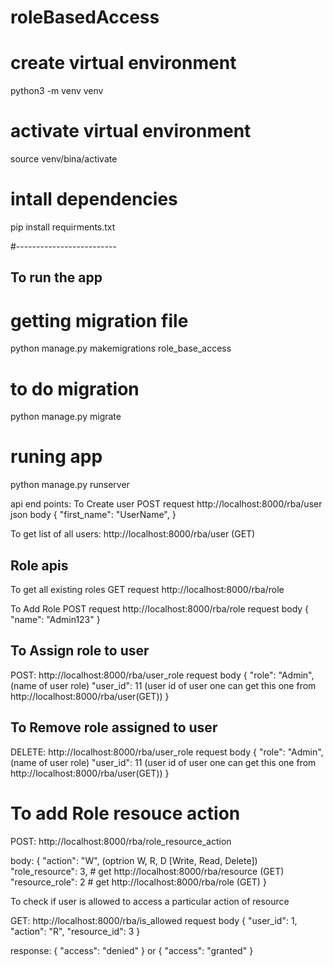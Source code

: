 # roleBasedAccess
# create virtual environment
python3 -m venv venv

# activate virtual environment
source venv/bina/activate

# intall dependencies

pip install requirments.txt

#-------------------------

To run the app
---
# getting migration file
python manage.py makemigrations role_base_access
# to do migration
python manage.py migrate
# runing app
python manage.py runserver

api end points:
To Create user
    POST request
    http://localhost:8000/rba/user
        json body
            {
                "first_name": "UserName",
            }

To get list of all users:
    http://localhost:8000/rba/user (GET)

Role apis
---
To get all existing roles
GET request http://localhost:8000/rba/role

To Add Role
POST request http://localhost:8000/rba/role
    request body
    {
        "name": "Admin123"
    }

To Assign role to user
---
POST: http://localhost:8000/rba/user_role
request body
    {
        "role": "Admin", (name of user role)
        "user_id": 11 (user id of user one can get this one from http://localhost:8000/rba/user(GET))
    }

To Remove role assigned to user
---
DELETE: http://localhost:8000/rba/user_role
request body
    {
        "role": "Admin", (name of user role)
        "user_id": 11 (user id of user one can get this one from http://localhost:8000/rba/user(GET))
    }

# To add Role resouce action

POST: http://localhost:8000/rba/role_resource_action

body:
    {
        "action": "W", (optrion W, R, D [Write, Read, Delete])
        "role_resource": 3, # get http://localhost:8000/rba/resource (GET)
        "resource_role": 2 # get http://localhost:8000/rba/role (GET)
    }


To check if user is allowed to access a particular action of resource

GET: http://localhost:8000/rba/is_allowed
request body
    {
        "user_id": 1,
        "action": "R",
        "resource_id": 3
    }

response:
    {
        "access": "denied"
    }
    or 
    {
        "access": "granted"
    }